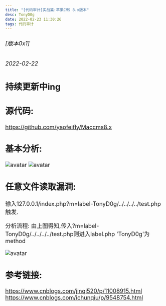 ```yaml
---
title: "[代码审计]实战篇:苹果CMS 8.x版本"
desc: TonyD0g
date: 2022-02-23 11:30:26
tags: 代码审计
---
```

<font size=4 >

###### [版本0x1] 
###### 2022-02-22

## 持续更新中ing

## 源代码:
https://github.com/yaofeifly/Maccms8.x


## 基本分析:
![avatar](https://s4.ax1x.com/2022/02/22/bSrAWF.png)
![avatar](https://s4.ax1x.com/2022/02/22/bSrEz4.png)



## 任意文件读取漏洞:
输入127.0.0.1/index.php?m=label-TonyD0g/../../../../test.php触发.

分析流程:
由上图得知,传入?m=label-TonyD0g/../../../../test.php则进入label.php
'TonyD0g'为method

![avatar](https://s4.ax1x.com/2022/02/22/bSrkJU.png)

## 参考链接:
https://www.cnblogs.com/jinqi520/p/11008915.html
https://www.cnblogs.com/ichunqiu/p/9548754.html
</font>